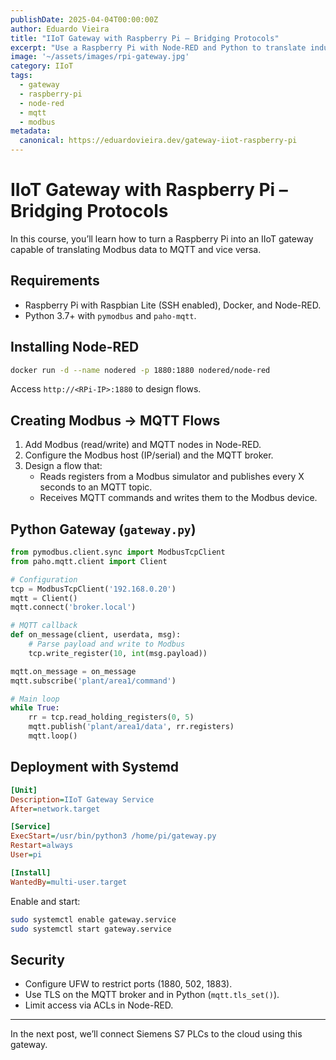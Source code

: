 ```yaml
---
publishDate: 2025-04-04T00:00:00Z
author: Eduardo Vieira
title: "IIoT Gateway with Raspberry Pi – Bridging Protocols"
excerpt: "Use a Raspberry Pi with Node-RED and Python to translate industrial Modbus protocols to MQTT and vice versa."
image: '~/assets/images/rpi-gateway.jpg'
category: IIoT
tags:
  - gateway
  - raspberry-pi
  - node-red
  - mqtt
  - modbus
metadata:
  canonical: https://eduardovieira.dev/gateway-iiot-raspberry-pi
---
```


# IIoT Gateway with Raspberry Pi – Bridging Protocols

In this course, you’ll learn how to turn a Raspberry Pi into an IIoT gateway capable of translating Modbus data to MQTT and vice versa.

## Requirements
- Raspberry Pi with Raspbian Lite (SSH enabled), Docker, and Node-RED.
- Python 3.7+ with `pymodbus` and `paho-mqtt`.

## Installing Node-RED
```bash
docker run -d --name nodered -p 1880:1880 nodered/node-red
```
Access `http://<RPi-IP>:1880` to design flows.

## Creating Modbus → MQTT Flows
1. Add Modbus (read/write) and MQTT nodes in Node-RED.
2. Configure the Modbus host (IP/serial) and the MQTT broker.
3. Design a flow that:
   - Reads registers from a Modbus simulator and publishes every X seconds to an MQTT topic.
   - Receives MQTT commands and writes them to the Modbus device.

## Python Gateway (`gateway.py`)
```python
from pymodbus.client.sync import ModbusTcpClient
from paho.mqtt.client import Client

# Configuration
tcp = ModbusTcpClient('192.168.0.20')
mqtt = Client()
mqtt.connect('broker.local')

# MQTT callback
def on_message(client, userdata, msg):
    # Parse payload and write to Modbus
    tcp.write_register(10, int(msg.payload))

mqtt.on_message = on_message
mqtt.subscribe('plant/area1/command')

# Main loop
while True:
    rr = tcp.read_holding_registers(0, 5)
    mqtt.publish('plant/area1/data', rr.registers)
    mqtt.loop()
```

## Deployment with Systemd
```ini
[Unit]
Description=IIoT Gateway Service
After=network.target

[Service]
ExecStart=/usr/bin/python3 /home/pi/gateway.py
Restart=always
User=pi

[Install]
WantedBy=multi-user.target
```
Enable and start:
```bash
sudo systemctl enable gateway.service
sudo systemctl start gateway.service
```

## Security
- Configure UFW to restrict ports (1880, 502, 1883).
- Use TLS on the MQTT broker and in Python (`mqtt.tls_set()`).
- Limit access via ACLs in Node-RED.

---

In the next post, we’ll connect Siemens S7 PLCs to the cloud using this gateway.
